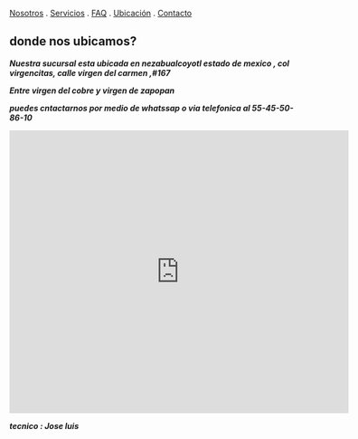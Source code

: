 [Nosotros](./nosotros.md) . [Servicios](./servicios.md) . [FAQ](FAQ.md) . [Ubicación](ubicacion.md) . [Contacto](./contacto.md)
## donde nos ubicamos?

***Nuestra sucursal esta ubicada  en nezabualcoyotl estado de mexico , col virgencitas,
calle virgen del carmen ,#167***

***Entre virgen del cobre y virgen de zapopan***

***puedes cntactarnos por medio de whatssap o via telefonica al 55-45-50-86-10***

<div class="mapouter"><div class="gmap_canvas"><iframe width="600" height="500" id="gmap_canvas" src="https://maps.google.com/maps?q=cetys%2032&t=&z=13&ie=UTF8&iwloc=&output=embed" frameborder="0" scrolling="no" marginheight="0" marginwidth="0"></iframe><a href="https://www.embedgooglemap.net/blog/divi-discount-code-elegant-themes-coupon/"></a><br><style>.mapouter{position:relative;text-align:right;height:500px;width:600px;}</style><a href="https://www.embedgooglemap.net">google map on web site</a><style>.gmap_canvas {overflow:hidden;background:none!important;height:500px;width:600px;}</style></div></div>

***tecnico : Jose luis***
